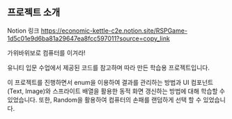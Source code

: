 ## 프로젝트 소개

Notion 링크 https://economic-kettle-c2e.notion.site/RSPGame-1d5c01e9d6ba81a29647ea8fcc597011?source=copy_link

가위바위보로 컴퓨터를 이겨라!

유니티 입문 수업에서 제공된 코드를 참고하며 따라 만든 학습용 프로젝트입니다.

이 프로젝트를 진행하면서 enum을 이용하여 결과를 관리하는 방법과
UI 컴포넌트(Text, Image)와 스프라이트 배열을 활용한 동적 화면 갱신하는 방법에 대해 학습할 수 있었습니다.
또한, Random을 활용하여 컴퓨터의 손패를 랜덤하게 선택 할 수 있었습니다.
